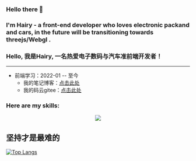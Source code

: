 ### Hello there 👋
### I'm Hairy - a front-end developer who loves electronic packand and cars, in the future will be transitioning towards threejs/Webgl .

### Hello, 我是Hairy, 一名热爱电子数码与汽车准前端开发者！

---

- 前端学习：2022-01 -- 至今
  - 我的笔记博客：[点击此处](https://blog.csdn.net/qq_51808659?spm=1000.2115.3001.5343)
  - 我的码云gitee：[点击此处](https://gitee.com/haiyr377)

### Here are my skills:

<p align="center">
  <a href="https://skillicons.dev">
    <img src="https://skillicons.dev/icons?i=js,ts,html,css,vue,webpack,vite,nodejs,sass,md" />
  </a>
</p>


## 坚持才是最难的

[![Top Langs](https://github-readme-stats.vercel.app/api/top-langs/?username=liegeyu&layout=compact&theme=tokyonight)](https://github.com/anuraghazra/github-readme-stats)
